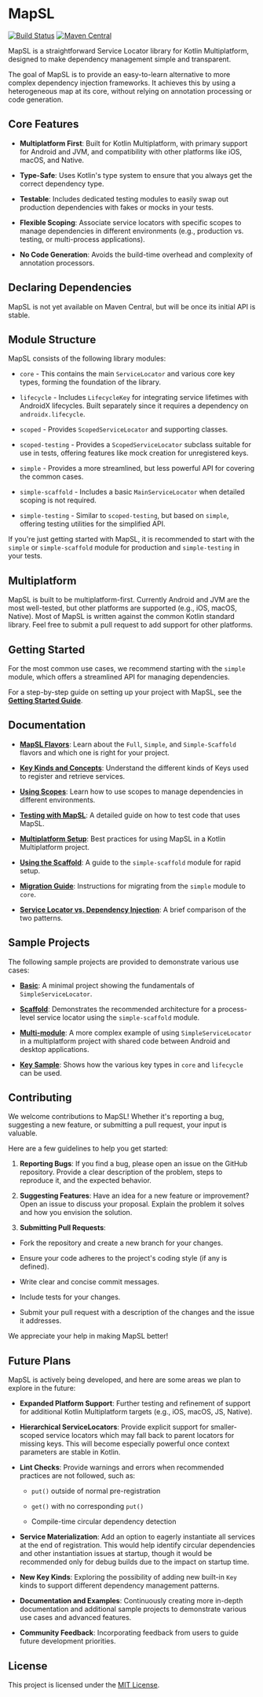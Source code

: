 # MapSL

<a href="https://github.com/keyboardr/mapsl/actions?query=branch%3Amain"><img alt="Build Status" src="https://github.com/keyboardr/mapsl/actions/workflows/main.yml/badge.svg"/></a>
<a href="https://repo1.maven.org/maven2/dev/keyboardr/mapsl/"><img alt="Maven Central" src="https://img.shields.io/maven-metadata/v?metadataUrl=https%3A%2F%2Frepo1.maven.org%2Fmaven2%2Fdev%2Fkeyboardr%2Fmapsl%2Fcore%2Fmaven-metadata.xml"/></a>

MapSL is a straightforward Service Locator library for Kotlin Multiplatform, designed to make dependency management simple and transparent.

The goal of MapSL is to provide an easy-to-learn alternative to more complex dependency injection frameworks. It achieves this by using a heterogeneous map at its core, without relying on annotation processing or code generation.

## Core Features

- **Multiplatform First**: Built for Kotlin Multiplatform, with primary support for Android and JVM, and compatibility with other platforms like iOS, macOS, and Native.

- **Type-Safe**: Uses Kotlin's type system to ensure that you always get the correct dependency type.

- **Testable**: Includes dedicated testing modules to easily swap out production dependencies with fakes or mocks in your tests.

- **Flexible Scoping**: Associate service locators with specific scopes to manage dependencies in different environments (e.g., production vs. testing, or multi-process applications).

- **No Code Generation**: Avoids the build-time overhead and complexity of annotation processors.


## Declaring Dependencies

MapSL is not yet available on Maven Central, but will be once its initial API is stable.

## Module Structure

MapSL consists of the following library modules:

- `core` - This contains the main `ServiceLocator` and various core key types, forming the foundation of the library.

- `lifecycle` - Includes `LifecycleKey` for integrating service lifetimes with AndroidX lifecycles. Built separately since it requires a dependency on `androidx.lifecycle`.

- `scoped` - Provides `ScopedServiceLocator` and supporting classes.

- `scoped-testing` - Provides a `ScopedServiceLocator` subclass suitable for use in tests, offering features like mock creation for unregistered keys.

- `simple` - Provides a more streamlined, but less powerful API for covering the common cases.

- `simple-scaffold` - Includes a basic `MainServiceLocator` when detailed scoping is not required.

- `simple-testing` - Similar to `scoped-testing`, but based on `simple`, offering testing utilities for the simplified API.


If you're just getting started with MapSL, it is recommended to start with the `simple` or `simple-scaffold` module for production and `simple-testing` in your tests.

## Multiplatform

MapSL is built to be multiplatform-first. Currently Android and JVM are the most well-tested, but other platforms are supported (e.g., iOS, macOS, Native). Most of MapSL is written against the common Kotlin standard library. Feel free to submit a pull request to add support for other platforms.

## Getting Started

For the most common use cases, we recommend starting with the `simple` module, which offers a streamlined API for managing dependencies.

For a step-by-step guide on setting up your project with MapSL, see the [**Getting Started Guide**](docs/getting-started.md).

## Documentation

- [**MapSL Flavors**](docs/flavors.md): Learn about the `Full`, `Simple`, and `Simple-Scaffold` flavors and which one is right for your project.

- [**Key Kinds and Concepts**](docs/keys.md): Understand the different kinds of Keys used to register and retrieve services.

- [**Using Scopes**](docs/scopes.md): Learn how to use scopes to manage dependencies in different environments.

- [**Testing with MapSL**](docs/testing.md): A detailed guide on how to test code that uses MapSL.

- [**Multiplatform Setup**](docs/multiplatform.md): Best practices for using MapSL in a Kotlin Multiplatform project.

- [**Using the Scaffold**](docs/scaffold.md): A guide to the `simple-scaffold` module for rapid setup.

- [**Migration Guide**](docs/migration.md): Instructions for migrating from the `simple` module to `core`.

- [**Service Locator vs. Dependency Injection**](docs/sl-vs-di.md): A brief comparison of the two patterns.


## Sample Projects

The following sample projects are provided to demonstrate various use cases:

- [**Basic**](samples/basic): A minimal project showing the fundamentals of `SimpleServiceLocator`.

- [**Scaffold**](samples/scaffold): Demonstrates the recommended architecture for a process-level service locator using the `simple-scaffold` module.

- [**Multi-module**](samples/multimodule): A more complex example of using `SimpleServiceLocator` in a multiplatform project with shared code between Android and desktop applications.

- [**Key Sample**](samples/keysample): Shows how the various key types in `core` and `lifecycle` can be used.


## Contributing

We welcome contributions to MapSL! Whether it's reporting a bug, suggesting a new feature, or
submitting a pull request, your input is valuable.

Here are a few guidelines to help you get started:

1. **Reporting Bugs**: If you find a bug, please open an issue on the GitHub repository. Provide a clear
   description of the problem, steps to reproduce it, and the expected behavior.

2. **Suggesting Features**: Have an idea for a new feature or improvement? Open an issue to discuss your
   proposal. Explain the problem it solves and how you envision the solution.

3. **Submitting Pull Requests**:

- Fork the repository and create a new branch for your changes.

- Ensure your code adheres to the project's coding style (if any is defined).

- Write clear and concise commit messages.

- Include tests for your changes.

- Submit your pull request with a description of the changes and the issue it addresses.


We appreciate your help in making MapSL better!

## Future Plans

MapSL is actively being developed, and here are some areas we plan to explore in the future:

- **Expanded Platform Support**: Further testing and refinement of support for additional Kotlin Multiplatform targets (e.g., iOS, macOS, JS, Native).

- **Hierarchical ServiceLocators**: Provide explicit support for smaller-scoped service locators which may fall back to parent locators for missing keys. This will become especially powerful once context parameters are stable in Kotlin.

- **Lint Checks**: Provide warnings and errors when recommended practices are not followed, such as:

  - `put()` outside of normal pre-registration

  - `get()` with no corresponding `put()`

  - Compile-time circular dependency detection

- **Service Materialization**: Add an option to eagerly instantiate all services at the end of registration. This would help identify circular dependencies and other instantiation issues at startup, though it would be recommended only for debug builds due to the impact on startup time.

- **New Key Kinds**: Exploring the possibility of adding new built-in `Key` kinds to support different dependency management patterns.

- **Documentation and Examples**: Continuously creating more in-depth documentation and additional sample projects to demonstrate various use cases and advanced features.

- **Community Feedback**: Incorporating feedback from users to guide future development priorities.


## License

This project is licensed under the [MIT License](LICENSE).